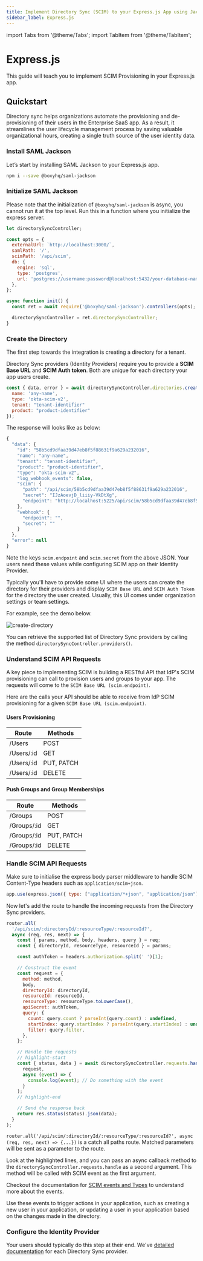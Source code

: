 ```yaml
---
title: Implement Directory Sync (SCIM) to your Express.js App using Jackson
sidebar_label: Express.js
---
```


import Tabs from '@theme/Tabs';
import TabItem from '@theme/TabItem';

# Express.js

This guide will teach you to implement SCIM Provisioning in your Express.js app.

## Quickstart

Directory sync helps organizations automate the provisioning and de-provisioning of their users in the Enterprise SaaS app. As a result, it streamlines the user lifecycle management process by saving valuable organizational hours, creating a single truth source of the user identity data.

### Install SAML Jackson

Let’s start by installing SAML Jackson to your Express.js app.

```bash
npm i --save @boxyhq/saml-jackson
```

### Initialize SAML Jackson

Please note that the initialization of `@boxyhq/saml-jackson` is async, you cannot run it at the top level. Run this in a function where you initialize the express server.

```javascript
let directorySyncController;

const opts = {
  externalUrl: `http://localhost:3000/`,
  samlPath: '/',
  scimPath: '/api/scim',
  db: {
    engine: 'sql',
    type: 'postgres',
    url: 'postgres://username:password@localhost:5432/your-database-name',
  },
};

async function init() {
  const ret = await require('@boxyhq/saml-jackson').controllers(opts);

  directorySyncController = ret.directorySyncController;
}
```

### Create the Directory

The first step towards the integration is creating a directory for a tenant.

Directory Sync providers (Identity Providers) require you to provide a **SCIM Base URL** and **SCIM Auth token**. Both are unique for each directory your app users create.

```javascript
const { data, error } = await directorySyncController.directories.create({
  name: 'any-name',
  type: 'okta-scim-v2',
  tenant: "tenant-identifier"
  product: "product-identifier"
});
```

The response will looks like as below:

```javascript
{
  "data": {
    "id": "58b5cd9dfaa39d47eb8f5f88631f9a629a232016",
    "name": "any-name",
    "tenant": "tenant-identifier",
    "product": "product-identifier",
    "type": "okta-scim-v2",
    "log_webhook_events": false,
    "scim": {
      "path": "/api/scim/58b5cd9dfaa39d47eb8f5f88631f9a629a232016",
      "secret": "IJzAoevjD_liiiy-VkDtXg",
      "endpoint": "http://localhost:5225/api/scim/58b5cd9dfaa39d47eb8f5f88631f9a629a232016"
    },
    "webhook": {
      "endpoint": "",
      "secret": ""
    }
  },
  "error": null
}
```

Note the keys `scim.endpoint` and `scim.secret` from the above JSON. Your users need these values while configuring SCIM app on their Identity Provider.

Typically you'll have to provide some UI where the users can create the directory for their providers and display `SCIM Base URL` and `SCIM Auth Token` for the directory the user created. Usually, this UI comes under organization settings or team settings.

For example, see the demo below.

![create-directory](/videos/create-directory.gif)

You can retrieve the supported list of Directory Sync providers by calling the method `directorySyncController.providers()`.

### Understand SCIM API Requests

A key piece to implementing SCIM is building a RESTful API that IdP's SCIM provisioning can call to provision users and groups to your app. The requests will come to the `SCIM Base URL (scim.endpoint)`.

Here are the calls your API should be able to receive from IdP SCIM provisioning for a given `SCIM Base URL (scim.endpoint)`.

#### Users Provisioning

| Route      | Methods    |
| ---------- | ---------- |
| /Users     | POST       |
| /Users/:id | GET        |
| /Users/:id | PUT, PATCH |
| /Users/:id | DELETE     |

#### Push Groups and Group Memberships

| Route       | Methods    |
| ----------- | ---------- |
| /Groups     | POST       |
| /Groups/:id | GET        |
| /Groups/:id | PUT, PATCH |
| /Groups/:id | DELETE     |

### Handle SCIM API Requests

Make sure to initialise the express body parser middleware to handle SCIM Content-Type headers such as `application/scim+json`.
```javascript
app.use(express.json({ type: ["application/*+json", "application/json"] }));
```

Now let's add the route to handle the incoming requests from the Directory Sync providers.

```javascript
router.all(
  '/api/scim/:directoryId/:resourceType/:resourceId?',
  async (req, res, next) => {
    const { params, method, body, headers, query } = req;
    const { directoryId, resourceType, resourceId } = params;

    const authToken = headers.authorization.split(' ')[1];

    // Construct the event
    const request = {
      method: method,
      body,
      directoryId: directoryId,
      resourceId: resourceId,
      resourceType: resourceType.toLowerCase(),
      apiSecret: authToken,
      query: {
        count: query.count ? parseInt(query.count) : undefined,
        startIndex: query.startIndex ? parseInt(query.startIndex) : undefined,
        filter: query.filter,
      },
    };

    // Handle the requests
    // highlight-start
    const { status, data } = await directorySyncController.requests.handle(
      request,
      async (event) => {
        console.log(event); // Do something with the event
      }
    );
    // highlight-end

    // Send the response back
    return res.status(status).json(data);
  }
);
```

`router.all('/api/scim/:directoryId/:resourceType/:resourceId?', async (req, res, next) => {...})` is a catch all paths route. Matched parameters will be sent as a parameter to the route.

Look at the highlighted lines, and you can pass an async callback method to the `directorySyncController.requests.handle` as a second argument. This method will be called with SCIM event as the first argument.

Checkout the documentation for [SCIM events and Types](/docs/directory-sync/events) to understand more about the events.

Use these events to trigger actions in your application, such as creating a new user in your application, or updating a user in your application based on the changes made in the directory.

### Configure the Identity Provider

Your users should typically do this step at their end. We've [detailed documentation](/docs/directory-sync/providers/) for each Directory Sync provider.
